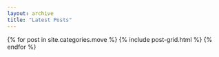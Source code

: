 ```yaml
---
layout: archive
title: "Latest Posts"
---
```


<div class="tiles">
{% for post in site.categories.move %}
	{% include post-grid.html %}
{% endfor %}
</div><!-- /.tiles -->
